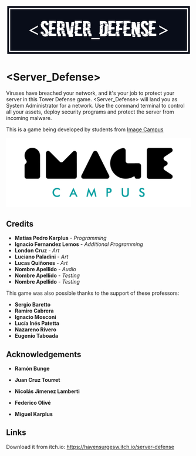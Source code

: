 <p align="center">
<img src="logo.png" alt="PONER NOMBRE DEL JUEGO ACA"/>
</p>

# <Server_Defense>

Viruses have breached your network, and it's your job to protect your server in this Tower Defense game. <Server_Defense> will land you as System Administrator for a network. Use the command terminal to control all your assets, deploy security programs and protect the server from incoming malware.

This is a game being developed by students from <a href="https://www.imagecampus.edu.ar/">Image Campus</a>

<p align="center">
  <a href="https://www.imagecampus.edu.ar/">
    <img src="logo-image-campus.png" alt="Image Campus"/>
  </a> 
</p>


## Credits

- **Matias Pedro Karplus** - *Programming*
- **Ignacio Fernandez Lemos** - *Additional Programming*
- **London Cruz** - *Art*
- **Luciano Paladini** - *Art*
- **Lucas Quiñones** - *Art*
- **Nombre Apellido** - *Audio*
- **Nombre Apellido** - *Testing*
- **Nombre Apellido** - *Testing*


This game was also possible thanks to the support of these professors:

- **Sergio Baretto**
- **Ramiro Cabrera**
- **Ignacio Mosconi**
- **Lucía Inés Patetta**
- **Nazareno Rivero**
- **Eugenio Taboada**


## Acknowledgements

- **Ramón Bunge**
- **Juan Cruz Tourret**
- **Nicolás Jimenez Lamberti**
- **Federico Olivé**

- **Miguel Karplus**


## Links

Download it from itch.io: https://havensurgesw.itch.io/server-defense
